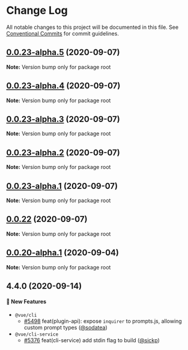 # Change Log

All notable changes to this project will be documented in this file.
See [Conventional Commits](https://conventionalcommits.org) for commit guidelines.

## [0.0.23-alpha.5](https://github.com/qinzhiwei1993/lerna-repo-test/compare/v0.0.23-alpha.4...v0.0.23-alpha.5) (2020-09-07)

**Note:** Version bump only for package root





## [0.0.23-alpha.4](https://github.com/qinzhiwei1993/lerna-repo-test/compare/v0.0.23-alpha.3...v0.0.23-alpha.4) (2020-09-07)

**Note:** Version bump only for package root





## [0.0.23-alpha.3](https://github.com/qinzhiwei1993/lerna-repo-test/compare/v0.0.23-alpha.2...v0.0.23-alpha.3) (2020-09-07)

**Note:** Version bump only for package root





## [0.0.23-alpha.2](https://github.com/qinzhiwei1993/lerna-repo-test/compare/v0.0.23-alpha.1...v0.0.23-alpha.2) (2020-09-07)

**Note:** Version bump only for package root





## [0.0.23-alpha.1](https://github.com/qinzhiwei1993/lerna-repo-test/compare/v0.0.23-alpha.0...v0.0.23-alpha.1) (2020-09-07)

**Note:** Version bump only for package root





## [0.0.22](https://github.com/qinzhiwei1993/lerna-repo-test/compare/v0.0.22-alpha.0...v0.0.22) (2020-09-07)

**Note:** Version bump only for package root





## [0.0.20-alpha.1](https://github.com/qinzhiwei1993/lerna-repo-test/compare/v0.0.20-alpha.0...v0.0.20-alpha.1) (2020-09-04)

**Note:** Version bump only for package root

## 4.4.0 (2020-09-14)

#### :rocket: New Features
* `@vue/cli`
  * [#5498](https://github.com/vuejs/vue-cli/pull/5498) feat(plugin-api): expose `inquirer` to prompts.js, allowing custom prompt types ([@sodatea](https://github.com/sodatea))
* `@vue/cli-service`
  * [#5376](https://github.com/vuejs/vue-cli/pull/5376) feat(cli-service) add stdin flag to build ([@sickp](https://github.com/sickp))
